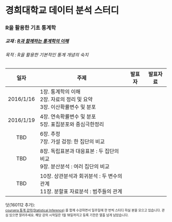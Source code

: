 # 경희대학교 데이터 분석 스터디
### R을 활용한 기초 통계학

##### 교재 : [R과 함께하는 통계학의 이해](http://www.bigbook.or.kr/bbs/bbs/board.php?bo_table=bo16&wr_id=5)

###### 목적 : R을 활용한 기본적인 통계 개념의 숙지


| 일자 | 주제 |	발표자 | 발표자료 |
|:-------:|-----------------|:--------:|:--------:|
|2016/1/16| 1장. 통계학의 이해<br/> 2장. 자료의 정리 및 요약<br/>3장. 이산확률변수 및 분포|          |           |
|2016/1/19|4장. 연속확률변수 및 분포<br/>5장. 표집분포와 중심극한정리|||
|TBD|6장. 추정<br/>7장. 가설 검정: 한 집단의 비교|||
|TBD|8장. 독립표본과 대응표본 : 두 집단의 비교 <br/> 9장. 분산분석 : 여러 집단의 비교|||
|TBD|10장. 상관분석과 회귀분석 : 두 변수의 관계 <br/> 11장. 분할표 자료분석 : 범주들의 관계|||

<font size = 2> 덧(160112 추가): </font>  
<font size = 1> [coursera 통계 강의(Statistical Inference)](https://www.coursera.org/learn/statistical-inference/) 를 함께 수강하면서 일주일에 한 번씩 스터디 하실 분을 모으고 있습니다. 관심 있으면 알려주세요. 해당 강의 시작일은 1월 18일까지고 등록 기한은 열흘 넘게 남았습니다. </font>